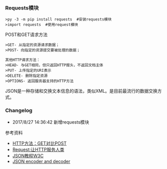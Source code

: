 ### Requests模块

    >py -3 -m pip install requests  #安装requests模块  
    >import requests  #使用request模块  

POST和GET请求方法  

    >GET- 从指定的资源请求数据；  
    >POST- 向指定的资源提交要被处理的数据；  

    其他HTTP请求方法：  
    >HEAD- 与GET相同，但只返回HTTP报头，不返回文档主体  
    >PUT- 上传指定的URI表示  
    >DELETE- 删除指定资源  
    >OPTIONS- 返回服务器支持的HTTP方法  

JSON是一种存储和交换文本信息的语法，类似XML。是目前最流行的数据交换方式。 

### Changelog  

- 2017/8/27 14:36:42 新增requests模块

参考资料  

- [HTTP方法：GET对比POST](http://www.w3school.com.cn/tags/html_ref_httpmethods.asp)  
- [Request:让HTTP服务人类](http://cn.python-requests.org/zh_CN/latest/)  
- [JSON教程W3C](http://www.w3school.com.cn/json/index.asp)  
- [JSON encoder and decoder](https://docs.python.org/3/library/json.html)   
